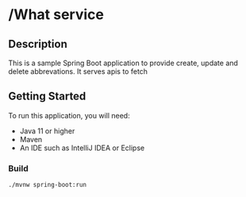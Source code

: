 # /What service

## Description
This is a sample Spring Boot application to provide create, update and delete abbrevations. 
It serves apis to fetch 

## Getting Started
To run this application, you will need:
* Java 11 or higher
* Maven
* An IDE such as IntelliJ IDEA or Eclipse

### Build
```shell
./mvnw spring-boot:run
